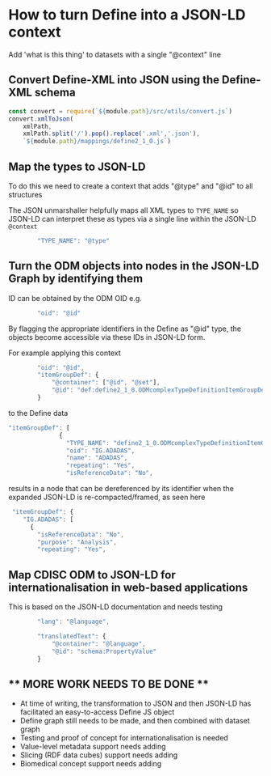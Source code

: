 # How to turn Define into a JSON-LD context
Add 'what is this thing' to datasets with a single "@context" line

## Convert Define-XML into JSON using the Define-XML schema

```js
const convert = require(`${module.path}/src/utils/convert.js`)
convert.xmlToJson(
    xmlPath,
    xmlPath.split('/').pop().replace('.xml','.json'), 
    `${module.path}/mappings/define2_1_0.js`)
```


## Map the types to JSON-LD
To do this we need to create a context that adds "@type" and "@id" to all structures

The JSON unmarshaller helpfully maps all XML types to `TYPE_NAME` so JSON-LD can interpret these as types via a single line within the JSON-LD `@context`

```js
        "TYPE_NAME": "@type"
```

## Turn the ODM objects into nodes in the JSON-LD Graph by identifying them
ID can be obtained by the ODM OID e.g.

```js
        "oid": "@id"
```

By flagging the appropriate identifiers in the Define as "@id" type, the objects become accessible via these IDs in JSON-LD form.

For example applying this context

```js
        "oid": "@id",
        "itemGroupDef": {
            "@container": ["@id", "@set"],
            "@id": "def:define2_1_0.ODMcomplexTypeDefinitionItemGroupDef"
        }
```

to the Define data

```js
"itemGroupDef": [  
              {
                "TYPE_NAME": "define2_1_0.ODMcomplexTypeDefinitionItemGroupDef",
                "oid": "IG.ADADAS",
                "name": "ADADAS",
                "repeating": "Yes",
                "isReferenceData": "No",
```

results in a node that can be dereferenced by its identifier when the expanded JSON-LD is re-compacted/framed, as seen here

```js
 "itemGroupDef": {
    "IG.ADADAS": [
      {
        "isReferenceData": "No",
        "purpose": "Analysis",
        "repeating": "Yes",
```

## Map CDISC ODM to JSON-LD for internationalisation in web-based applications

This is based on the JSON-LD documentation and needs testing
```js
        "lang": "@language",

        "translatedText": {
            "@container": "@language",
            "@id": "schema:PropertyValue"
        }
```

## ** MORE WORK NEEDS TO BE DONE ** 
* At time of writing, the transformation to JSON and then JSON-LD has facilitated an easy-to-access Define JS object
* Define graph still needs to be made, and then combined with dataset graph
* Testing and proof of concept for internationalisation is needed
* Value-level metadata support needs adding
* Slicing (RDF data cubes) support needs adding
* Biomedical concept support needs adding